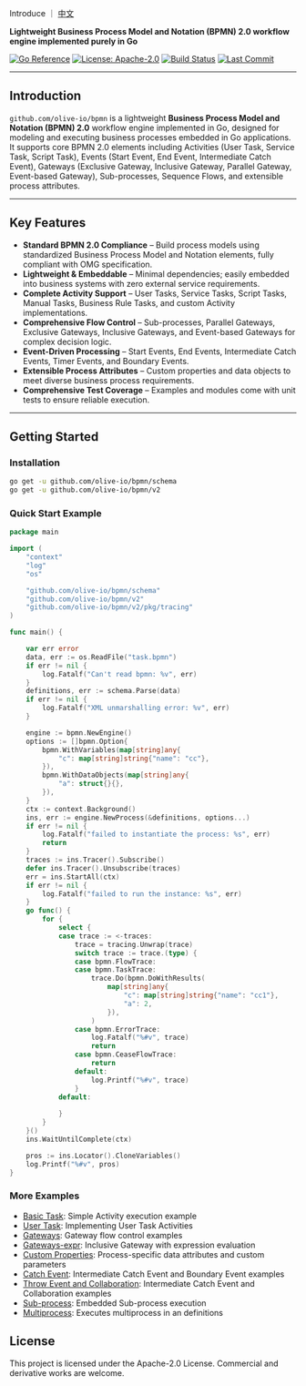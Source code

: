 Introduce ｜ [中文](https://github.com/olive-io/bpmn/tree/main/README_ZH.md)

**Lightweight Business Process Model and Notation (BPMN) 2.0 workflow engine implemented purely in Go**

[![Go Reference](https://pkg.go.dev/badge/github.com/olive-io/bpmn.svg)](https://pkg.go.dev/github.com/olive-io/bpmn)
[![License: Apache-2.0](https://img.shields.io/badge/license-Apache-blue.svg)](LICENSE.md)
[![Build Status](https://github.com/olive-io/bpmn/actions/workflows/main.yml/badge.svg?branch=main)](https://github.com/olive-io/bpmn/actions/workflows/main.yml?query=branch%3Amain)
[![Last Commit](https://img.shields.io/github/last-commit/olive-io/bpmn)](https://github.com/olive-io/bpmn/commits/main)

---

## Introduction

`github.com/olive-io/bpmn` is a lightweight **Business Process Model and Notation (BPMN) 2.0** workflow engine implemented in Go, designed for modeling and executing business processes embedded in Go applications.  
It supports core BPMN 2.0 elements including Activities (User Task, Service Task, Script Task), Events (Start Event, End Event, Intermediate Catch Event), Gateways (Exclusive Gateway, Inclusive Gateway, Parallel Gateway, Event-based Gateway), Sub-processes, Sequence Flows, and extensible process attributes.

---

## Key Features

- **Standard BPMN 2.0 Compliance** – Build process models using standardized Business Process Model and Notation elements, fully compliant with OMG specification.
- **Lightweight & Embeddable** – Minimal dependencies; easily embedded into business systems with zero external service requirements.
- **Complete Activity Support** – User Tasks, Service Tasks, Script Tasks, Manual Tasks, Business Rule Tasks, and custom Activity implementations.
- **Comprehensive Flow Control** – Sub-processes, Parallel Gateways, Exclusive Gateways, Inclusive Gateways, and Event-based Gateways for complex decision logic.
- **Event-Driven Processing** – Start Events, End Events, Intermediate Catch Events, Timer Events, and Boundary Events.
- **Extensible Process Attributes** – Custom properties and data objects to meet diverse business process requirements.
- **Comprehensive Test Coverage** – Examples and modules come with unit tests to ensure reliable execution.

---

## Getting Started

### Installation

```bash
go get -u github.com/olive-io/bpmn/schema
go get -u github.com/olive-io/bpmn/v2
```

### Quick Start Example
```go
package main

import (
	"context"
	"log"
	"os"

	"github.com/olive-io/bpmn/schema"
	"github.com/olive-io/bpmn/v2"
	"github.com/olive-io/bpmn/v2/pkg/tracing"
)

func main() {

	var err error
	data, err := os.ReadFile("task.bpmn")
	if err != nil {
		log.Fatalf("Can't read bpmn: %v", err)
	}
	definitions, err := schema.Parse(data)
	if err != nil {
		log.Fatalf("XML unmarshalling error: %v", err)
	}

	engine := bpmn.NewEngine()
	options := []bpmn.Option{
		bpmn.WithVariables(map[string]any{
			"c": map[string]string{"name": "cc"},
		}),
		bpmn.WithDataObjects(map[string]any{
			"a": struct{}{},
		}),
	}
	ctx := context.Background()
	ins, err := engine.NewProcess(&definitions, options...)
	if err != nil {
		log.Fatalf("failed to instantiate the process: %s", err)
		return
	}
	traces := ins.Tracer().Subscribe()
	defer ins.Tracer().Unsubscribe(traces)
	err = ins.StartAll(ctx)
	if err != nil {
		log.Fatalf("failed to run the instance: %s", err)
	}
	go func() {
		for {
			select {
			case trace := <-traces:
				trace = tracing.Unwrap(trace)
				switch trace := trace.(type) {
				case bpmn.FlowTrace:
				case bpmn.TaskTrace:
					trace.Do(bpmn.DoWithResults(
						map[string]any{
							"c": map[string]string{"name": "cc1"},
							"a": 2,
						}),
					)
				case bpmn.ErrorTrace:
					log.Fatalf("%#v", trace)
					return
				case bpmn.CeaseFlowTrace:
					return
				default:
					log.Printf("%#v", trace)
				}
			default:
                
			}
		}
	}()
	ins.WaitUntilComplete(ctx)

	pros := ins.Locator().CloneVariables()
	log.Printf("%#v", pros)
}

```

### More Examples
- [Basic Task](https://github.com/olive-io/bpmn/tree/main/examples/basic): Simple Activity execution example
- [User Task](https://github.com/olive-io/bpmn/tree/main/examples/user_task): Implementing User Task Activities
- [Gateways](https://github.com/olive-io/bpmn/tree/main/examples/gateway): Gateway flow control examples
- [Gateways-expr](https://github.com/olive-io/bpmn/tree/main/examples/gateway_expr): Inclusive Gateway with expression evaluation
- [Custom Properties](https://github.com/olive-io/bpmn/tree/main/examples/properties): Process-specific data attributes and custom parameters
- [Catch Event](https://github.com/olive-io/bpmn/tree/main/examples/catch_event): Intermediate Catch Event and Boundary Event examples
- [Throw Event and Collaboration](https://github.com/olive-io/bpmn/tree/main/examples/collaboration): Intermediate Catch Event and Collaboration examples
- [Sub-process](https://github.com/olive-io/bpmn/tree/main/examples/subprocess): Embedded Sub-process execution
- [Multiprocess](https://github.com/olive-io/bpmn/tree/main/examples/multiprocess): Executes multiprocess in an definitions

## License

This project is licensed under the Apache-2.0 License. Commercial and derivative works are welcome.